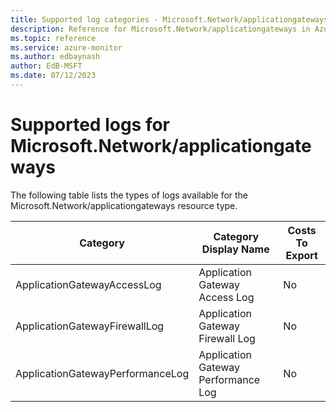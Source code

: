 ```yaml
---
title: Supported log categories - Microsoft.Network/applicationgateways
description: Reference for Microsoft.Network/applicationgateways in Azure Monitor Logs.
ms.topic: reference
ms.service: azure-monitor
ms.author: edbaynash
author: EdB-MSFT
ms.date: 07/12/2023
---
```

# Supported logs for Microsoft.Network/applicationgateways  
<!-- Data source : naam-->


  The following table lists the types of logs available for the Microsoft.Network/applicationgateways resource type.

|Category|Category Display Name|Costs To Export|
|---|---|---|
|ApplicationGatewayAccessLog |Application Gateway Access Log |No |
|ApplicationGatewayFirewallLog |Application Gateway Firewall Log |No |
|ApplicationGatewayPerformanceLog |Application Gateway Performance Log |No |


<!--Gen Date:  Wed Jul 12 2023 17:59:09 GMT+0300 (Israel Daylight Time)-->
